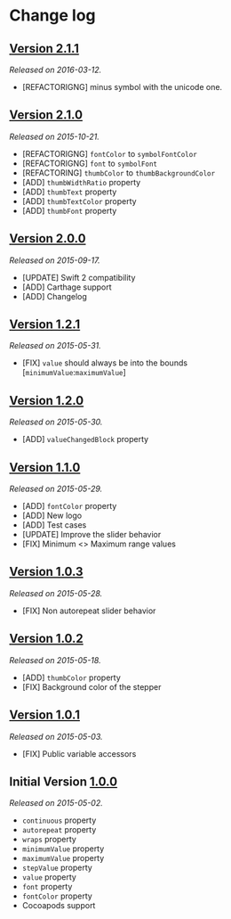 # Change log

## [Version 2.1.1](https://github.com/yannickl/SnappingStepper/releases/tag/2.1.1)
*Released on 2016-03-12.*

- [REFACTORIGNG] minus symbol with the unicode one.

## [Version 2.1.0](https://github.com/yannickl/SnappingStepper/releases/tag/2.1.0)
*Released on 2015-10-21.*

- [REFACTORIGNG] `fontColor` to `symbolFontColor`
- [REFACTORIGNG] `font` to `symbolFont`
- [REFACTORING] `thumbColor` to `thumbBackgroundColor`
- [ADD] `thumbWidthRatio` property
- [ADD] `thumbText` property
- [ADD] `thumbTextColor` property
- [ADD] `thumbFont` property

## [Version 2.0.0](https://github.com/yannickl/SnappingStepper/releases/tag/2.0.0)
*Released on 2015-09-17.*

- [UPDATE] Swift 2 compatibility
- [ADD] Carthage support
- [ADD] Changelog

## [Version 1.2.1](https://github.com/yannickl/SnappingStepper/releases/tag/1.3.1)
*Released on 2015-05-31.*

- [FIX] `value` should always be into the bounds [`minimumValue`:`maximumValue`]

## [Version 1.2.0](https://github.com/yannickl/SnappingStepper/releases/tag/1.2.0)
*Released on 2015-05-30.*

- [ADD] `valueChangedBlock` property

## [Version 1.1.0](https://github.com/yannickl/SnappingStepper/releases/tag/1.1.0)
*Released on 2015-05-29.*

- [ADD] `fontColor` property
- [ADD] New logo
- [ADD] Test cases
- [UPDATE] Improve the slider behavior
- [FIX] Minimum <> Maximum range values

## [Version 1.0.3](https://github.com/yannickl/SnappingStepper/releases/tag/1.0.3)
*Released on 2015-05-28.*

- [FIX] Non autorepeat slider behavior

## [Version 1.0.2](https://github.com/yannickl/SnappingStepper/releases/tag/1.0.2)
*Released on 2015-05-18.*

- [ADD] `thumbColor` property
- [FIX] Background color of the stepper

## [Version 1.0.1](https://github.com/yannickl/SnappingStepper/releases/tag/1.0.1)
*Released on 2015-05-03.*

- [FIX] Public variable accessors

## Initial Version [1.0.0](https://github.com/yannickl/SnappingStepper/releases/tag/1.0.0)
*Released on 2015-05-02.*

- `continuous` property
- `autorepeat` property
- `wraps` property
- `minimumValue` property
- `maximumValue` property
- `stepValue` property
- `value` property
- `font` property
- `fontColor` property
- Cocoapods support
